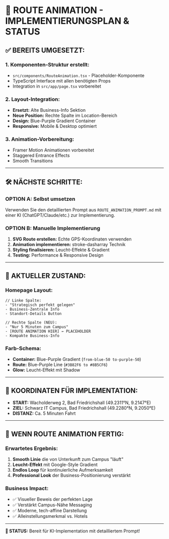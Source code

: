 # 🎯 ROUTE ANIMATION - IMPLEMENTIERUNGSPLAN & STATUS

## ✅ BEREITS UMGESETZT:

### **1. Komponenten-Struktur erstellt:**
- `src/components/RouteAnimation.tsx` - Placeholder-Komponente
- TypeScript Interface mit allen benötigten Props
- Integration in `src/app/page.tsx` vorbereitet

### **2. Layout-Integration:**
- **Ersetzt:** Alte Business-Info Sektion 
- **Neue Position:** Rechte Spalte im Location-Bereich
- **Design:** Blue-Purple Gradient Container 
- **Responsive:** Mobile & Desktop optimiert

### **3. Animation-Vorbereitung:**
- Framer Motion Animationen vorbereitet
- Staggered Entrance Effects 
- Smooth Transitions

---

## 🛠️ NÄCHSTE SCHRITTE:

### **OPTION A: Selbst umsetzen**
Verwenden Sie den detaillierten Prompt aus `ROUTE_ANIMATION_PROMPT.md` mit einer KI (ChatGPT/Claude/etc.) zur Implementierung.

### **OPTION B: Manuelle Implementierung**
1. **SVG Route erstellen:** Echte GPS-Koordinaten verwenden
2. **Animation implementieren:** stroke-dasharray Technik
3. **Styling finalisieren:** Leucht-Effekte & Gradient
4. **Testing:** Performance & Responsive Design

---

## 🎨 AKTUELLER ZUSTAND:

### **Homepage Layout:**
```tsx
// Linke Spalte:
- "Strategisch perfekt gelegen"
- Business-Zentrale Info
- Standort-Details Button

// Rechte Spalte (NEU):
- "Nur 5 Minuten zum Campus"
- [ROUTE ANIMATION HIER] ← PLACEHOLDER
- Kompakte Business-Info
```

### **Farb-Schema:**
- **Container:** Blue-Purple Gradient (`from-blue-50 to-purple-50`)
- **Route:** Blue-Purple Line (`#3B82F6 to #8B5CF6`) 
- **Glow:** Leucht-Effekt mit Shadow

---

## 📍 KOORDINATEN FÜR IMPLEMENTATION:
- **START:** Wacholderweg 2, Bad Friedrichshall (49.2311°N, 9.2147°E)
- **ZIEL:** Schwarz IT Campus, Bad Friedrichshall (49.2280°N, 9.2050°E)
- **DISTANZ:** Ca. 5 Minuten Fahrt

---

## 🚀 WENN ROUTE ANIMATION FERTIG:

### **Erwartetes Ergebnis:**
1. **Smooth Linie** die von Unterkunft zum Campus "läuft"
2. **Leucht-Effekt** mit Google-Style Gradient
3. **Endlos Loop** für kontinuierliche Aufmerksamkeit
4. **Professional Look** der Business-Positionierung verstärkt

### **Business Impact:**
- ✅ Visueller Beweis der perfekten Lage
- ✅ Verstärkt Campus-Nähe Messaging  
- ✅ Moderne, tech-affine Darstellung
- ✅ Alleinstellungsmerkmal vs. Hotels

---

**🎯 STATUS:** Bereit für KI-Implementation mit detailliertem Prompt! 